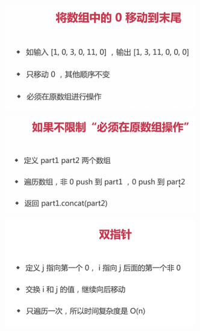 ![img.png](../../assets/img/chapter2/2.6/img.png)

![img_1.png](../../assets/img/chapter2/2.6/img_1.png)

![img_2.png](../../assets/img/chapter2/2.6/img_2.png)
